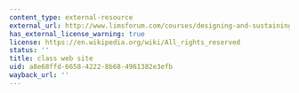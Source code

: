 ```yaml
---
content_type: external-resource
external_url: http://www.limsforum.com/courses/designing-and-sustaining-technology-innovation-for-global-health-practice-mit-hst939/
has_external_license_warning: true
license: https://en.wikipedia.org/wiki/All_rights_reserved
status: ''
title: class web site
uid: a8e68ffd-6658-4222-8b68-4961382e3efb
wayback_url: ''
---
```

